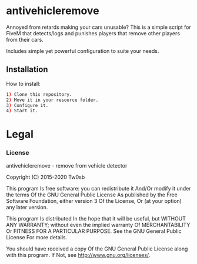 # antivehicleremove

Annoyed from retards making your cars unusable? 
This is a simple script for FiveM that detects/logs and punishes players that remove other players from their cars.

Includes simple yet powerful configuration to suite your needs.

## Installation

How to install:

```bash
1) Clone this repository.
2) Move it in your resource folder.
3) Configure it.
4) Start it.
```

# Legal
### License
antivehicleremove - remove from vehicle detector

Copyright (C) 2015-2020 Tw0sb

This program Is free software: you can redistribute it And/Or modify it under the terms Of the GNU General Public License As published by the Free Software Foundation, either version 3 Of the License, Or (at your option) any later version.

This program Is distributed In the hope that it will be useful, but WITHOUT ANY WARRANTY; without even the implied warranty Of MERCHANTABILITY Or FITNESS FOR A PARTICULAR PURPOSE. See the GNU General Public License For more details.

You should have received a copy Of the GNU General Public License along with this program. If Not, see http://www.gnu.org/licenses/.
